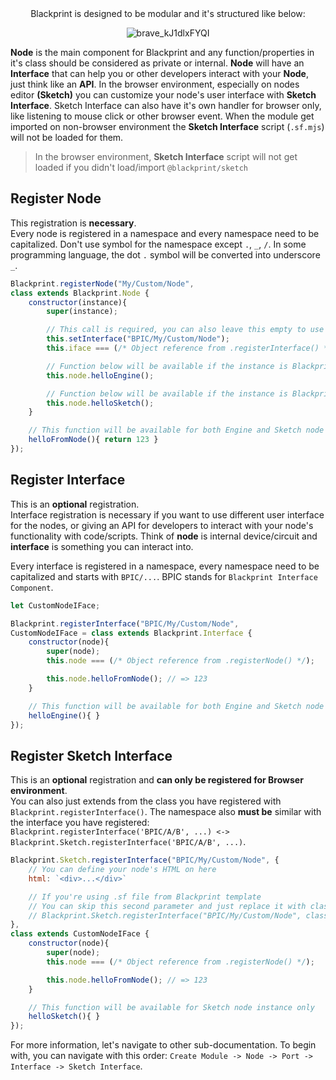 <center>
Blackprint is designed to be modular and it's structured like below:

![brave_kJ1dlxFYQI](https://user-images.githubusercontent.com/11073373/185061030-a0bd75e0-e665-4462-8bdc-463e1945039b.jpg)
</center>

**Node** is the main component for Blackprint and any function/properties in it's class should be considered as private or internal. **Node** will have an **Interface** that can help you or other developers interact with your **Node**, just think like an **API**. In the browser environment, especially on nodes editor **(Sketch)** you can customize your node's user interface with **Sketch Interface**. Sketch Interface can also have it's own handler for browser only, like listening to mouse click or other browser event. When the module get imported on non-browser environment the **Sketch Interface** script (`.sf.mjs`) will not be loaded for them.

> In the browser environment, **Sketch Interface** script will not get loaded if you didn't load/import `@blackprint/sketch`

## Register Node
This registration is **necessary**.<br>
Every node is registered in a namespace and every namespace need to be capitalized. Don't use symbol for the namespace except `.`, `_`, `/`. In some programming language, the dot `.` symbol will be converted into underscore `_`.

```js
Blackprint.registerNode("My/Custom/Node",
class extends Blackprint.Node {
	constructor(instance){
		super(instance);

		// This call is required, you can also leave this empty to use default interface
		this.setInterface("BPIC/My/Custom/Node");
		this.iface === (/* Object reference from .registerInterface() */);

		// Function below will be available if the instance is Blackprint.Engine or Blackprint.Sketch
		this.node.helloEngine();

		// Function below will be available if the instance is Blackprint.Sketch only
		this.node.helloSketch();
	}

	// This function will be available for both Engine and Sketch node instance
	helloFromNode(){ return 123 }
});
```

## Register Interface
This is an **optional** registration.<br>
Interface registration is necessary if you want to use different user interface for the nodes, or giving an API for developers to interact with your node's functionality with code/scripts. Think of **node** is internal device/circuit and **interface** is something you can interact into.

Every interface is registered in a namespace, every namespace need to be capitalized and starts with `BPIC/...`. BPIC stands for `Blackprint Interface Component`.

```js
let CustomNodeIFace;

Blackprint.registerInterface("BPIC/My/Custom/Node",
CustomNodeIFace = class extends Blackprint.Interface {
	constructor(node){
		super(node);
		this.node === (/* Object reference from .registerNode() */);

		this.node.helloFromNode(); // => 123
	}

	// This function will be available for both Engine and Sketch node instance
	helloEngine(){ }
});
```

## Register Sketch Interface
This is an **optional** registration and **can only be registered for Browser environment**.<br>
You can also just extends from the class you have registered with `Blackprint.registerInterface()`. The namespace also **must be** similar with the interface you have registered: `Blackprint.registerInterface('BPIC/A/B', ...) <-> Blackprint.Sketch.registerInterface('BPIC/A/B', ...)`.

```js
Blackprint.Sketch.registerInterface("BPIC/My/Custom/Node", {
	// You can define your node's HTML on here
	html: `<div>...</div>`

	// If you're using .sf file from Blackprint template
	// You can skip this second parameter and just replace it with class declaration
	// Blackprint.Sketch.registerInterface("BPIC/My/Custom/Node", class extends ...)
},
class extends CustomNodeIFace {
	constructor(node){
		super(node);
		this.node === (/* Object reference from .registerNode() */);

		this.node.helloFromNode(); // => 123
	}

	// This function will be available for Sketch node instance only
	helloSketch(){ }
});
```

For more information, let's navigate to other sub-documentation. To begin with, you can navigate with this order: `Create Module -> Node -> Port -> Interface -> Sketch Interface`.